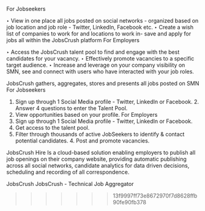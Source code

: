 For Jobseekers

‣ View in one place all jobs posted on social networks - organized based on job location and job role - Twitter, LinkedIn, Facebook etc.
‣ Create a wish list of companies to work for and locations to work in-   save and apply for jobs all within the JobsCrush platform
For Employers

‣ Access the JobsCrush talent pool to find and engage with the best candidates for your vacancy.
‣ Effectively promote vacancies to a specific target audience.
‣ Increase and leverage on your company visibility on SMN, see and connect with users who have interacted with your job roles.

JobsCrush gathers, aggregates, stores and presents all jobs posted on SMN
For Jobseekers
1. Sign up through 1 Social Media profile - Twitter, LinkedIn or Facebook. 2. Answer 4 questions to enter the Talent Pool.
3. View opportunities based on your profile.
For Employers
1. Sign up through 1 Social Media profile - Twitter, LinkedIn or Facebook.
2. Get access to the talent pool.
3. Filter through thousands of active JobSeekers to identify & contact potential candidates. 4. Post and promote vacancies.

JobsCrush Hire
Is a cloud-based solution enabling employers to publish all job openings on their company website, providing automatic publishing across all social networks, candidate analytics for data driven decisions, scheduling and recording of all correspondence.



JobsCrush
JobsCrush - Technical Job Aggregator 
>>>>>>> 13f9997ff73e8672970f7d8628ffb90fe90fb378
